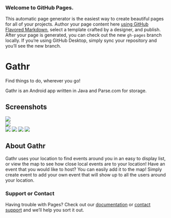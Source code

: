 ### Welcome to GitHub Pages.
This automatic page generator is the easiest way to create beautiful pages for all of your projects. Author your page content here [using GitHub Flavored Markdown](https://guides.github.com/features/mastering-markdown/), select a template crafted by a designer, and publish. After your page is generated, you can check out the new `gh-pages` branch locally. If you’re using GitHub Desktop, simply sync your repository and you’ll see the new branch.

# Gathr

Find things to do, wherever you go!  

Gathr is an Android app written in Java and Parse.com for storage.  

## Screenshots   
![](ReadmeAssets/1.png)   
![](ReadmeAssets/2.png)   
![](ReadmeAssets/3.png) 
![](ReadmeAssets/4.png)
![](ReadmeAssets/5.png)
![](ReadmeAssets/6.png)


## About Gathr   
Gathr uses your location to find events around you in an easy to display list, or view the map to see how close local events are to your location! Have an event that you would like to host? You can easily add it to the map! Simply create event to add your own event that will show up to all the users around your location.


### Support or Contact
Having trouble with Pages? Check out our [documentation](https://help.github.com/pages) or [contact support](https://github.com/contact) and we’ll help you sort it out.
